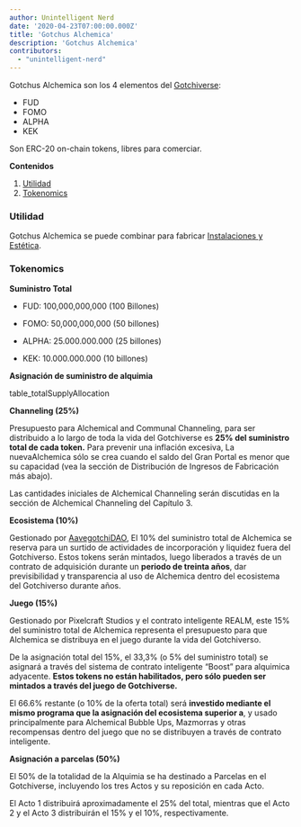 ```yaml
---
author: Unintelligent Nerd
date: '2020-04-23T07:00:00.000Z'
title: 'Gotchus Alchemica'
description: 'Gotchus Alchemica'
contributors:
  - "unintelligent-nerd"
---
```


Gotchus Alchemica son los 4 elementos del [Gotchiverse](/gotchiverse):

* FUD
* FOMO
* ALPHA
* KEK

Son ERC-20 on-chain tokens, libres para comerciar.

<div class="contentsBox">

**Contenidos**

<ol>
<li><a href=#utility>Utilidad</a></li>
<li><a href=#tokenomics>Tokenomics</a></li>
</ol>

</div>

### Utilidad

Gotchus Alchemica se puede combinar para fabricar [Instalaciones y Estética](/gotchiverse#building-on-realm-parcels).

### Tokenomics

**Suministro Total**

* FUD: 100,000,000,000 (100 Billones)

* FOMO: 50,000,000,000 (50 billones)

* ALPHA: 25.000.000.000 (25 billones)

* KEK: 10.000.000.000 (10 billones)

**Asignación de suministro de alquimia**

table_totalSupplyAllocation

**Channeling (25%)**

Presupuesto para Alchemical and Communal Channeling, para ser distribuido a lo largo de toda la vida del Gotchiverse es **25% del suministro total de cada token.** Para prevenir una inflación excesiva, La nuevaAlchemica sólo se crea cuando el saldo del Gran Portal es menor que su capacidad (vea la sección de Distribución de Ingresos de Fabricación más abajo).

Las cantidades iniciales de Alchemical Channeling serán discutidas en la sección de Alchemical Channeling del Capítulo 3.

**Ecosistema (10%)**

Gestionado por [AavegotchiDAO](/dao), El 10% del suministro total de Alchemica se reserva para un surtido de actividades de incorporación y liquidez fuera del Gotchiverso. Estos tokens serán mintados, luego liberados a través de un contrato de adquisición durante un **periodo de treinta años**, dar previsibilidad y transparencia al uso de Alchemica dentro del ecosistema del Gotchiverso durante años.

**Juego (15%)**

Gestionado por Pixelcraft Studios y el contrato inteligente REALM, este 15% del suministro total de Alchemica representa el presupuesto para que Alchemica se distribuya en el juego durante la vida del Gotchiverso.

De la asignación total del 15%, el 33,3% (o 5% del suministro total) se asignará a través del sistema de contrato inteligente “Boost” para alquimica adyacente. **Estos tokens no están habilitados, pero sólo pueden ser mintados a través del juego de Gotchiverse.**

El 66.6% restante (o 10% de la oferta total) será **investido mediante el mismo programa que la asignación del ecosistema superior a**, y usado principalmente para Alchemical Bubble Ups, Mazmorras y otras recompensas dentro del juego que no se distribuyen a través de contrato inteligente.

**Asignación a parcelas (50%)**

El 50% de la totalidad de la Alquimia se ha destinado a Parcelas en el Gotchiverse, incluyendo los tres Actos y su reposición en cada Acto.

El Acto 1 distribuirá aproximadamente el 25% del total, mientras que el Acto 2 y el Acto 3 distribuirán el 15% y el 10%, respectivamente.